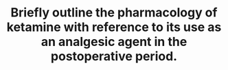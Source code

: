 ---
title: "Briefly outline the pharmacology of ketamine with reference to its use as an analgesic agent in the postoperative period."
entityType: SAQ
exam: PEX
college: ANZCA
year: 2008
sitting: B
question: 4
passRate: 60
EC_expectedDomains:
- "A complete answer required that candidates consider pharm aceutic, pharm acokinetic and pharm aerodynamic aspects of ketamine used as an analgesic."
- "The nature of ketamine, its formulation, major routes of administration when administered for postoperative analgesia, dose ranges used for analgesia, and key factors influencing the uptake, distribution, metabolism and clearance of ketamine were expected in a complete answer."
- "Key pharmacokinetic points included the high lipid solubility, large volume of distribution, high hepatic metabolism to an active metabolite, short elimination half-life, and relatively rapid offset after prolonged infusion."
- "Information regarding the site and mechanism s of the potent analgesic action of ketamine, particularly the roles as a non-competitive NMDA receptor antagonist, and both a preventive and opioid-sparing analgesic, were expected."
- "Dose-dependent adverse effects that may limit the use as a postoperative analgesic, and the advantages, including lack of respiratory depression, were important."
EC_extraCredit:
- "Additional points which attracted higher marks included information regarding alternate routes of administration, abuse potential, specific actions on nociceptive pathways and actions on other receptor system s."
- "Whereas most candidates indicated the racemic nature of ketamine, few indicated the relative differences of the isomers, in particular the increased analgesic potency of the S(+)- isomer."
EC_errorsCommon:
- "Com m on mistakes included misinterpretation of the question with discussion of ketamine as an anaesthetic agent, undue focus on the physiology of NMDA receptors and nociceptive pathways, and confusion between the actions of ketamine and norpethidine."
- "Few appreciated that hepatic metabolism of ketamine is high and flow -dependent."
- "Dosages expressed as m g/kg are preferable."
- "Many candidates appeared to describe local practice and formulations without being aware of core inform ation w ell described in the key texts."
---